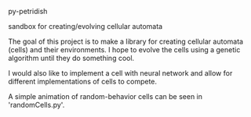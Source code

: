py-petridish

sandbox for creating/evolving cellular automata

The goal of this project is to make a library for creating cellular automata (cells) and their environments. I hope to
evolve the cells using a genetic algorithm until they do something cool.

I would also like to implement a cell with neural network and allow for different implementations of cells to compete.

A simple animation of random-behavior cells can be seen in 'randomCells.py'.
